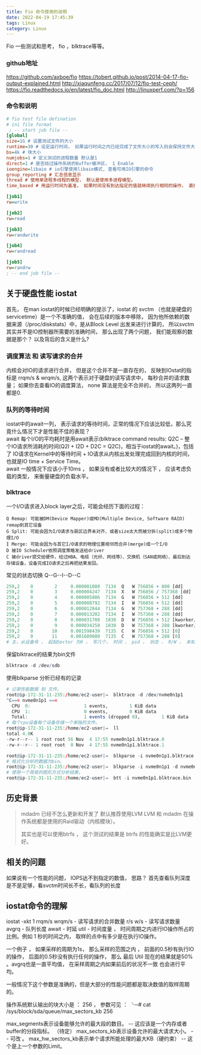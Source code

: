 ```yaml
---
title: Fio 命令使用的说明
date: 2022-04-19 17:45:39
tags: Linux
category: Linux
---
```


Fio 一些测试和思考， fio ，blktrace等等。

<!-- more -->

### github地址

  https://github.com/axboe/fio
  https://tobert.github.io/post/2014-04-17-fio-output-explained.html
  http://xiaqunfeng.cc/2017/07/12/fio-test-ceph/
  https://fio.readthedocs.io/en/latest/fio_doc.html
  http://linuxperf.com/?p=156

### 命令和说明
```ini
# fio test file defination
# ini file format 
 ; -- start job file --
[global]
size=1G # 设置测试文件的大小
runtime=30 # 设定运行时间， 如果运行时间之内已经完成了文件大小的写入则会保持文件大小和负载继续写。
bs=4k # 块大小
numjobs=1 # 定义测试的进程数量 默认是1
direct=1 # 是否绕过操作系统的Buffer缓冲区， 1 Enable
ioengine=libaio # io引擎使用libaio模式, 查看可用IO引擎的命令 
group_reporting # 汇总信息显示
thread # 使用单进程多线程的模型， 默认是使用多进程模型。
time_based # 用运行时间为基准， 如果时间没有到达指定的值就继续执行相同的操作， 直接到时间满足要求。

[job1]
rw=write

[job2]
rw=read

[job3]
rw=randwrite

[job4]
rw=randread

[job5]
rw=randrw
; -- end job file --
```

## 关于硬盘性能 iostat
首先， 在man iostat的时候已经明确的提示了，iostat 的 svctm （也就是硬盘的servicetime）是一个不准确的值， 会在后续的版本中移除， 因为他所依赖的数据来源（/proc/diskstats）中，是从Block Level 出发来进行计算的， 所以svctm其实并不是IO控制器所需要的准确时间， 那么出现了两个问题， 我们能观察的数据是那个？ 以及背后的含义是什么?  

### 调度算法 和 读写请求的合并
内核会对IO的请求进行合并， 但是这个合并不是一直存在的， 反映到IOstat的指标是 rrqm/s & wrqm/s,  这两个表示对于硬盘的读写请求中， 每秒合并的请求数量； 如果你去查看IO的调度算法， none 算法是完全不合并的， 所以这两列一直都是0.  

### 队列的等待时间
iostat中的await一列， 表示请求的等待时间，正常的情况下应该比较低，那么究竟什么情况下才是性能不佳的表现？  
await 每个I/O的平均耗时是用await表示(blktrace command results: Q2C – 整个IO请求所消耗的时间(Q2I + I2D + D2C = Q2C)，相当于iostat的await。)，包括了 IO请求在Kernel中的等待时间 + IO请求从内核出发处理完成回到内核的时间，也就是IO time + Service Time。  
await 一般情况下应该小于10ms ， 如果没有或者比较大的情况下 ， 应该考虑负载的类型， 来衡量硬盘的负载水平。  

### blktrace
一个I/O请求进入block layer之后，可能会经历下面的过程：

    Q Remap: 可能被DM(Device Mapper)或MD(Multiple Device, Software RAID) remap到其它设备
    G Split: 可能会因为I/O请求与扇区边界未对齐、或者size太大而被分拆(split)成多个物理I/O
    I Merge: 可能会因为与其它I/O请求的物理位置相邻而合并(merge)成一个I/O
    D 被IO Scheduler依照调度策略发送给driver
    C 被driver提交给硬件，经过HBA、电缆（光纤、网线等）、交换机（SAN或网络）、最后到达存储设备，设备完成IO请求之后再把结果发回。

常见的状态切换 Q--G--I--D--C 
```r
259,2    0        2     0.000001080  7134  Q   W 756856 + 800 [dd]
259,2    0        3     0.000004247  7134  X   W 756856 / 757368 [dd]
259,2    0        4     0.000005806  7134  G   W 756856 + 512 [dd]
259,2    0        5     0.000008792  7134  I   W 756856 + 512 [dd]
259,2    0        6     0.000012844  7134  G   W 757368 + 288 [dd]
259,2    0        7     0.000013202  7134  I   W 757368 + 288 [dd]
259,2    0        8     0.000031708  1830  D   W 756856 + 512 [kworker/0:1H]
259,2    0        9     0.000034250  1830  D   W 757368 + 288 [kworker/0:1H]
259,2    0       10     0.001598439  7135  C   W 756856 + 512 [0]
259,2    0       11     0.001689880  7135  C   W 757368 + 288 [0]
# 主，从设备号 ， 起始Sector 为0 ， 写几个， 时间 ， pid ， 状态 ， R/W ， 未知
```


保留blktrace的结果为bin文件
```r
blktrace -d /dev/sdb
```

使用blkparse 分析已经有的记录
```r
# 记录性能数据 到 文件。
root@ip-172-31-11-235:/home/ec2-user|⇒  blktrace -d /dev/nvme0n1p1
^C=== nvme0n1p1 ===
  CPU  0:                    1 events,        1 KiB data
  CPU  1:                    0 events,        0 KiB data
  Total:                     1 events (dropped 0),        1 KiB data
# 每个cpu设备每个设备存储一个单独的文件。
root@ip-172-31-11-235:/home/ec2-user|⇒  ll
total 4.0K
-rw-r--r-- 1 root root 56 Nov  4 17:55 nvme0n1p1.blktrace.0
-rw-r--r-- 1 root root  0 Nov  4 17:55 nvme0n1p1.blktrace.1

root@ip-172-31-11-235:/home/ec2-user|⇒  blkparse -i nvme0n1p1.blktrace.0
# 格式化分析的数据为bin。
root@ip-172-31-11-235:/home/ec2-user|⇒  blkparse -i nvme0n1p1 -d nvme0n1p1.blktrace.bin
# 使用一个简易的图形方式分析结果。
root@ip-172-31-11-235:/home/ec2-user|⇒  btt -i nvme0n1p1.blktrace.bin
```


## 历史背景
> mdadm 已经不怎么更新和开发了
> 默认推荐使用LVM
> LVM 和 mdadm 在操作系统都是使用的Raid驱动（内核模块）。
>
> 其实也是可以使用btrfs ， 这个测试的结果是 btrfs 的性能确实是比LVM更好。


## 相关的问题
如果说有一个性能的问题， IOPS达不到指定的数值， 思路？ 
首先查看队列深度是不是足够，看svctm时间长不长，看队列的长度 

## iostat命令的理解
iostat -xkt 1
rrqm/s wrqm/s  - 读写请求的合并数量
r/s w/s - 读写请求数量
avgrq - 队列长度 
await - 时延
util - 时间度量 ， 时间周期之内进行IO操作所占的比例。例如 1 秒的时间之内， 取样的点中有多少是在执行IO操作。

一个例子 ， 如果采样的周期为1s， 那么采样的范围之内 ， 前面的0.5秒有执行IO的操作， 后面的0.5秒没有执行任何的操作， 那么 最后 Util 现在的结果就是50% 。avgrq也是一直平均值， 在采样周期之内如果前后的状况不一致 也会进行平均。

一般情况下这个参数是准确的，但是大部分的性能问题都是取决数值的取样周期的。



操作系统默认输出的块大小是 ： 256 ， 参数可见 ： 
╰─# cat /sys/block/sda/queue/max_sectors_kb
256

max_segments表示设备能够允许的最大段的数目。    -- 这应该是一个内存或者buffer的分段指标。 （待定）
max_sectors_kb表示设备允许的最大请求大小。      -- 可改 。 
max_hw_sectors_kb表示单个请求所能处理的最大KB（硬约束） -- 这个是上一个参数的Limit。  





